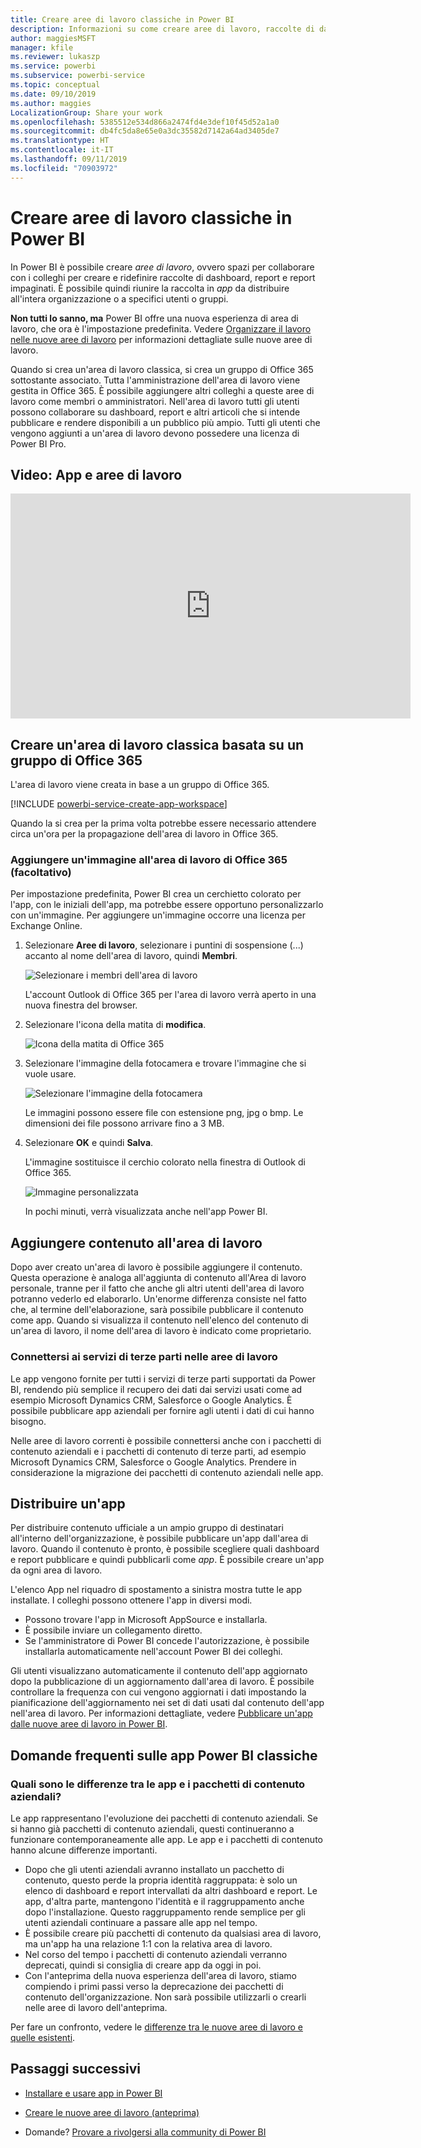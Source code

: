 ```yaml
---
title: Creare aree di lavoro classiche in Power BI
description: Informazioni su come creare aree di lavoro, raccolte di dashboard, report e report impaginati creati per fornire all'organizzazione le metriche strategiche.
author: maggiesMSFT
manager: kfile
ms.reviewer: lukaszp
ms.service: powerbi
ms.subservice: powerbi-service
ms.topic: conceptual
ms.date: 09/10/2019
ms.author: maggies
LocalizationGroup: Share your work
ms.openlocfilehash: 5385512e534d866a2474fd4e3def10f45d52a1a0
ms.sourcegitcommit: db4fc5da8e65e0a3dc35582d7142a64ad3405de7
ms.translationtype: HT
ms.contentlocale: it-IT
ms.lasthandoff: 09/11/2019
ms.locfileid: "70903972"
---
```

# <a name="create-classic-workspaces-in-power-bi"></a>Creare aree di lavoro classiche in Power BI

In Power BI è possibile creare *aree di lavoro*, ovvero spazi per collaborare con i colleghi per creare e ridefinire raccolte di dashboard, report e report impaginati. È possibile quindi riunire la raccolta in *app* da distribuire all'intera organizzazione o a specifici utenti o gruppi. 

**Non tutti lo sanno, ma** Power BI offre una nuova esperienza di area di lavoro, che ora è l'impostazione predefinita. Vedere [Organizzare il lavoro nelle nuove aree di lavoro](service-new-workspaces.md) per informazioni dettagliate sulle nuove aree di lavoro. 

Quando si crea un'area di lavoro classica, si crea un gruppo di Office 365 sottostante associato. Tutta l'amministrazione dell'area di lavoro viene gestita in Office 365. È possibile aggiungere altri colleghi a queste aree di lavoro come membri o amministratori. Nell'area di lavoro tutti gli utenti possono collaborare su dashboard, report e altri articoli che si intende pubblicare e rendere disponibili a un pubblico più ampio. Tutti gli utenti che vengono aggiunti a un'area di lavoro devono possedere una licenza di Power BI Pro. 

## <a name="video-apps-and-workspaces"></a>Video: App e aree di lavoro
<iframe width="640" height="360" src="https://www.youtube.com/embed/Ey5pyrr7Lk8?showinfo=0" frameborder="0" allowfullscreen></iframe>

## <a name="create-a-classic-workspace-based-on-an-office-365-group"></a>Creare un'area di lavoro classica basata su un gruppo di Office 365

L'area di lavoro viene creata in base a un gruppo di Office 365.

[!INCLUDE [powerbi-service-create-app-workspace](./includes/powerbi-service-create-app-workspace.md)]

Quando la si crea per la prima volta potrebbe essere necessario attendere circa un'ora per la propagazione dell'area di lavoro in Office 365. 

### <a name="add-an-image-to-your-office-365-workspace-optional"></a>Aggiungere un'immagine all'area di lavoro di Office 365 (facoltativo)
Per impostazione predefinita, Power BI crea un cerchietto colorato per l'app, con le iniziali dell'app, ma potrebbe essere opportuno personalizzarlo con un'immagine. Per aggiungere un'immagine occorre una licenza per Exchange Online.

1. Selezionare **Aree di lavoro**, selezionare i puntini di sospensione (...) accanto al nome dell'area di lavoro, quindi **Membri**. 
   
     ![Selezionare i membri dell'area di lavoro](media/service-create-workspaces/power-bi-workspace-old-members.png)
   
    L'account Outlook di Office 365 per l'area di lavoro verrà aperto in una nuova finestra del browser.
2. Selezionare l'icona della matita di **modifica**.
   
     ![Icona della matita di Office 365](media/service-create-workspaces/power-bi-workspace-old-edit-group.png)
3. Selezionare l'immagine della fotocamera e trovare l'immagine che si vuole usare.
   
     ![Selezionare l'immagine della fotocamera](media/service-create-workspaces/power-bi-workspace-old-camera.png)

     Le immagini possono essere file con estensione png, jpg o bmp. Le dimensioni dei file possono arrivare fino a 3 MB. 

4. Selezionare **OK** e quindi **Salva**.
   
    L'immagine sostituisce il cerchio colorato nella finestra di Outlook di Office 365. 
   
     ![Immagine personalizzata](media/service-create-workspaces/power-bi-workspace-old-new-image.png)
   
    In pochi minuti, verrà visualizzata anche nell'app Power BI.

## <a name="add-content-to-your-workspace"></a>Aggiungere contenuto all'area di lavoro

Dopo aver creato un'area di lavoro è possibile aggiungere il contenuto. Questa operazione è analoga all'aggiunta di contenuto all'Area di lavoro personale, tranne per il fatto che anche gli altri utenti dell'area di lavoro potranno vederlo ed elaborarlo. Un'enorme differenza consiste nel fatto che, al termine dell'elaborazione, sarà possibile pubblicare il contenuto come app. Quando si visualizza il contenuto nell'elenco del contenuto di un'area di lavoro, il nome dell'area di lavoro è indicato come proprietario.

### <a name="connect-to-third-party-services-in-workspaces"></a>Connettersi ai servizi di terze parti nelle aree di lavoro

Le app vengono fornite per tutti i servizi di terze parti supportati da Power BI, rendendo più semplice il recupero dei dati dai servizi usati come ad esempio Microsoft Dynamics CRM, Salesforce o Google Analytics. È possibile pubblicare app aziendali per fornire agli utenti i dati di cui hanno bisogno.

Nelle aree di lavoro correnti è possibile connettersi anche con i pacchetti di contenuto aziendali e i pacchetti di contenuto di terze parti, ad esempio Microsoft Dynamics CRM, Salesforce o Google Analytics. Prendere in considerazione la migrazione dei pacchetti di contenuto aziendali nelle app.

## <a name="distribute-an-app"></a>Distribuire un'app

Per distribuire contenuto ufficiale a un ampio gruppo di destinatari all'interno dell'organizzazione, è possibile pubblicare un'app dall'area di lavoro.  Quando il contenuto è pronto, è possibile scegliere quali dashboard e report pubblicare e quindi pubblicarli come *app*. È possibile creare un'app da ogni area di lavoro.

L'elenco App nel riquadro di spostamento a sinistra mostra tutte le app installate. I colleghi possono ottenere l'app in diversi modi. 
- Possono trovare l'app in Microsoft AppSource e installarla.
- È possibile inviare un collegamento diretto. 
- Se l'amministratore di Power BI concede l'autorizzazione, è possibile installarla automaticamente nell'account Power BI dei colleghi. 

Gli utenti visualizzano automaticamente il contenuto dell'app aggiornato dopo la pubblicazione di un aggiornamento dall'area di lavoro. È possibile controllare la frequenza con cui vengono aggiornati i dati impostando la pianificazione dell'aggiornamento nei set di dati usati dal contenuto dell'app nell'area di lavoro. Per informazioni dettagliate, vedere [Pubblicare un'app dalle nuove aree di lavoro in Power BI](service-create-distribute-apps.md).

## <a name="power-bi-classic-apps-faq"></a>Domande frequenti sulle app Power BI classiche

### <a name="how-are-apps-different-from-organizational-content-packs"></a>Quali sono le differenze tra le app e i pacchetti di contenuto aziendali?
Le app rappresentano l'evoluzione dei pacchetti di contenuto aziendali. Se si hanno già pacchetti di contenuto aziendali, questi continueranno a funzionare contemporaneamente alle app. Le app e i pacchetti di contenuto hanno alcune differenze importanti. 

* Dopo che gli utenti aziendali avranno installato un pacchetto di contenuto, questo perde la propria identità raggruppata: è solo un elenco di dashboard e report intervallati da altri dashboard e report. Le app, d'altra parte, mantengono l'identità e il raggruppamento anche dopo l'installazione. Questo raggruppamento rende semplice per gli utenti aziendali continuare a passare alle app nel tempo.
* È possibile creare più pacchetti di contenuto da qualsiasi area di lavoro, ma un'app ha una relazione 1:1 con la relativa area di lavoro. 
* Nel corso del tempo i pacchetti di contenuto aziendali verranno deprecati, quindi si consiglia di creare app da oggi in poi.  
* Con l'anteprima della nuova esperienza dell'area di lavoro, stiamo compiendo i primi passi verso la deprecazione dei pacchetti di contenuto dell'organizzazione. Non sarà possibile utilizzarli o crearli nelle aree di lavoro dell'anteprima.

Per fare un confronto, vedere le [differenze tra le nuove aree di lavoro e quelle esistenti](service-new-workspaces.md#how-the-new-workspaces-are-different). 

## <a name="next-steps"></a>Passaggi successivi
* [Installare e usare app in Power BI](service-create-distribute-apps.md)
- [Creare le nuove aree di lavoro (anteprima)](service-create-the-new-workspaces.md)
* Domande? [Provare a rivolgersi alla community di Power BI](http://community.powerbi.com/)
